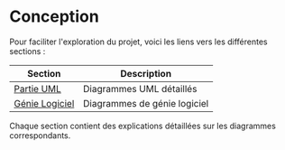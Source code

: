 # Conception

Pour faciliter l'exploration du projet, voici les liens vers les différentes sections :

| Section | Description |
|---------|-------------|
| [Partie UML](./UML/README.md) | Diagrammes UML détaillés |
| [Génie Logiciel](./Génie%20Logiciel/README.md) | Diagrammes de génie logiciel |

Chaque section contient des explications détaillées sur les diagrammes correspondants.
